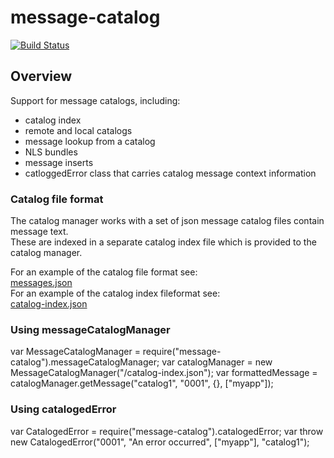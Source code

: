 # message-catalog
[![Build Status](https://travis-ci.org/IBM/message-catalog-manager.svg)](https://travis-ci.org/IBM/message-catalog-manager)

## Overview
Support for message catalogs, including:
- catalog index
- remote and local catalogs
- message lookup from a catalog
- NLS bundles
- message inserts
- catloggedError class that carries catalog message context information

### Catalog file format
The catalog manager works with a set of json message catalog files contain message text.  
These are indexed in a separate catalog index file which is provided to the catalog manager.  

For an example of the catalog file format see:  
[messages.json](test/catalogs/example/messages.json)  
For an example of the catalog index fileformat see:  
[catalog-index.json](test/catalogs/example/index.js)  

### Using messageCatalogManager
var MessageCatalogManager = require("message-catalog").messageCatalogManager;
var catalogManager = new MessageCatalogManager("/catalog-index.json");
var formattedMessage = catalogManager.getMessage("catalog1", "0001", {}, ["myapp"]);

### Using catalogedError
var CatalogedError = require("message-catalog").catalogedError;
var throw new CatalogedError("0001", "An error occurred", ["myapp"], "catalog1");
